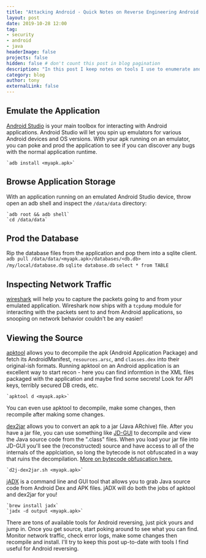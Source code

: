 ```yaml
---
title: "Attacking Android - Quick Notes on Reverse Engineering Android Applications"
layout: post
date: 2019-10-28 12:00
tag: 
- security
- android
- java
headerImage: false
projects: false
hidden: false # don't count this post in blog pagination
description: "In this post I keep notes on tools I use to enumerate and reverse engineer Android applications"
category: blog
author: tony
externalLink: false
---
```


## Emulate the Application

[Android Studio](https://developer.android.com/studio) is your main toolbox for interacting with Android applications. Android Studio will let you spin up emulators for various Android devices and OS versions. With your apk running on an emulator, you can poke and prod the application to see if you can discover any bugs with the normal application runtime. 

    `adb install <myapk.apk>`

## Browse Application Storage

With an application running on an emulated Android Studio device, throw open an adb shell and inspect the `/data/data` directory: 

    `adb root && adb shell`
    `cd /data/data` 

## Prod the Database

Rip the database files from the application and pop them into a sqlite client. 
    `adb pull /data/data/<myapk.apk>/databases/<db.db> /my/local/database.db`
    `sqlite database.db`
    `select * from TABLE`

## Inspecting Network Traffic

[wireshark](https://www.wireshark.org/) will help you to capture the packets going to and from your emulated application. Wireshark now ships with a `tcpdump` module for interacting with the packets sent to and from Android applications, so snooping on network behavior couldn't be any easier!

## Viewing the Source

[apktool](https://ibotpeaches.github.io/Apktool/) allows you to decompile the apk (Android Application Package) and fetch its AndroidManifest, `resources.arsc`, and `classes.dex` into their original-ish formats. Running apktool on an Android application is an excellent way to start recon - here you can find informtion in the XML files packaged with the application and maybe find some secrets! Look for API keys, terribly secured DB creds, etc.

    `apktool d <myapk.apk>`

You can even use apktool to decompile, make some changes, then recompile after making some changes.

[dex2jar](https://github.com/pxb1988/dex2jar) allows you to convert an apk to a jar (Java ARchive) file. After you have a jar file, you can use something like [JD-GUI](http://java-decompiler.github.io/) to decompile and view the Java source code from the ".class" files. When you load your jar file into JD-GUI you'll see the (reconstructed) source and have access to all of the internals of the applciation, so long the bytecode is not obfuscated in a way that ruins the decompilation.
[More on bytecode obfuscation here.](https://www.owasp.org/index.php/Bytecode_obfuscation)

    `d2j-dex2jar.sh <myapk.apk>`

[jADX](https://github.com/skylot/jadx) is a command line and GUI tool that allows you to grab Java source code from Android Dex and APK files. jADX will do both the jobs of apktool and dex2jar for you! 

    `brew install jadx`
    `jadx -d output <myapk.apk>`

There are tons of available tools for Android reversing, just pick yours and jump in. Once you get source, start poking around to see what you can find. Monitor network traffic, check error logs, make some changes then recompile and install.
I'll try to keep this post up-to-date with tools I find useful for Android reversing.





